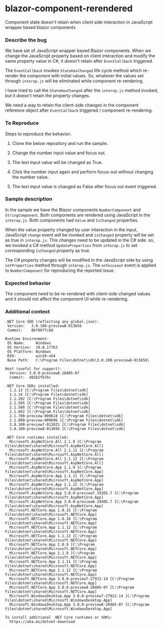 # blazor-component-rerendered
Component state doesn't retain when client side interaction in JavaScript wrapper based blazor components

### Describe the bug
We have set of JavaScript wrapper based Blazor components. When we change the JavaScript property based on client interaction and modify the same property value in C#, it doesn't retain after `EventCallback` triggered.

The `EventCallback` invokes `StateHasChanged` life cycle method which re-render the component with initial values. So, whatever the values set through `interop.js` will be eliminated while component re-rendering.

I have tried to call the `StateHasChanged` after the `interop.js` method invoked, but it doesn't retain the property changes.

We need a way to retain the client-side changes in the component reference object after `EventCallback` triggered / component re-rendering.

### To Reproduce
Steps to reproduce the behavior:
1. Clone the below repository and run the sample.

2. Change the number input value and focus out.
3. The text input value will be changed as True.
4. Click the number input again and perform focus-out without changing the number value.
5. The text input value is changed as False after focus out event triggered.

### Sample description
In the sample we have the Blazor components `NumberComponent` and `StringComponent`. Both components are rendered using JavaScript in the `interop.js`.  Both components had `Value` and `IsChanged` properties. 

When the value property changed by user interaction in the input, JavaScript `change` event will be invoked and `isChanged` property will be set as true in `interop.js`.  This changes need to be updated in the C# side. so, we invoked a C# method `UpdateProperties` from `interop.js` to set corresponding `IsChanged` property as true. 

The C# property changes will be modified in the JavaScript side by using `setProperties` method through `interop.js`. The `onfocusout` event is applied to `NumberComponent` for reproducing the reported issue.

### Expected behavior
The component need to be re-rendered with client-side changed values and it should not affect the component UI while re-rendering. 

### Additional context
```
.NET Core SDK (reflecting any global.json):
 Version:   3.0.100-preview8-013656
 Commit:    8bf06ffc8d

Runtime Environment:
 OS Name:     Windows
 OS Version:  10.0.17763
 OS Platform: Windows
 RID:         win10-x64
 Base Path:   C:\Program Files\dotnet\sdk\3.0.100-preview8-013656\

Host (useful for support):
  Version: 3.0.0-preview8-28405-07
  Commit:  d01b2fb7bc

.NET Core SDKs installed:
  1.1.13 [C:\Program Files\dotnet\sdk]
  1.1.14 [C:\Program Files\dotnet\sdk]
  2.1.202 [C:\Program Files\dotnet\sdk]
  2.1.505 [C:\Program Files\dotnet\sdk]
  2.1.508 [C:\Program Files\dotnet\sdk]
  2.1.602 [C:\Program Files\dotnet\sdk]
  2.1.700-preview-009618 [C:\Program Files\dotnet\sdk]
  2.1.800-preview-009696 [C:\Program Files\dotnet\sdk]
  3.0.100-preview7-012821 [C:\Program Files\dotnet\sdk]
  3.0.100-preview8-013656 [C:\Program Files\dotnet\sdk]

.NET Core runtimes installed:
  Microsoft.AspNetCore.All 2.1.9 [C:\Program Files\dotnet\shared\Microsoft.AspNetCore.All]
  Microsoft.AspNetCore.All 2.1.11 [C:\Program Files\dotnet\shared\Microsoft.AspNetCore.All]
  Microsoft.AspNetCore.All 2.1.12 [C:\Program Files\dotnet\shared\Microsoft.AspNetCore.All]
  Microsoft.AspNetCore.App 2.1.9 [C:\Program Files\dotnet\shared\Microsoft.AspNetCore.App]
  Microsoft.AspNetCore.App 2.1.11 [C:\Program Files\dotnet\shared\Microsoft.AspNetCore.App]
  Microsoft.AspNetCore.App 2.1.12 [C:\Program Files\dotnet\shared\Microsoft.AspNetCore.App]
  Microsoft.AspNetCore.App 3.0.0-preview7.19365.7 [C:\Program Files\dotnet\shared\Microsoft.AspNetCore.App]
  Microsoft.AspNetCore.App 3.0.0-preview8.19405.7 [C:\Program Files\dotnet\shared\Microsoft.AspNetCore.App]
  Microsoft.NETCore.App 1.0.15 [C:\Program Files\dotnet\shared\Microsoft.NETCore.App]
  Microsoft.NETCore.App 1.0.16 [C:\Program Files\dotnet\shared\Microsoft.NETCore.App]
  Microsoft.NETCore.App 1.1.12 [C:\Program Files\dotnet\shared\Microsoft.NETCore.App]
  Microsoft.NETCore.App 1.1.13 [C:\Program Files\dotnet\shared\Microsoft.NETCore.App]
  Microsoft.NETCore.App 2.0.9 [C:\Program Files\dotnet\shared\Microsoft.NETCore.App]
  Microsoft.NETCore.App 2.1.9 [C:\Program Files\dotnet\shared\Microsoft.NETCore.App]
  Microsoft.NETCore.App 2.1.11 [C:\Program Files\dotnet\shared\Microsoft.NETCore.App]
  Microsoft.NETCore.App 2.1.12 [C:\Program Files\dotnet\shared\Microsoft.NETCore.App]
  Microsoft.NETCore.App 3.0.0-preview7-27912-14 [C:\Program Files\dotnet\shared\Microsoft.NETCore.App]
  Microsoft.NETCore.App 3.0.0-preview8-28405-07 [C:\Program Files\dotnet\shared\Microsoft.NETCore.App]
  Microsoft.WindowsDesktop.App 3.0.0-preview7-27912-14 [C:\Program Files\dotnet\shared\Microsoft.WindowsDesktop.App]
  Microsoft.WindowsDesktop.App 3.0.0-preview8-28405-07 [C:\Program Files\dotnet\shared\Microsoft.WindowsDesktop.App]

To install additional .NET Core runtimes or SDKs:
  https://aka.ms/dotnet-download
```
